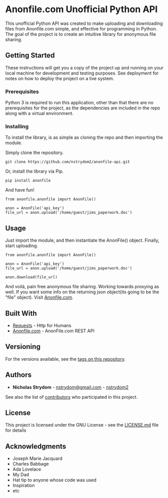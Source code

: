 # Anonfile.com Unofficial Python API

This unofficial Python API was created to make uploading and downloading files from Anonfile.com simple, and effective for programming in Python. The goal of the project is to create an intuitive library for anonymous file sharing.

## Getting Started

These instructions will get you a copy of the project up and running on your local machine for development and testing purposes. See deployment for notes on how to deploy the project on a live system.

### Prerequisites

Python 3 is required to run this application, other than that there are no prerequisites for the project, as the dependencies are included in the repo along with a virtual environment.

### Installing

To install the library, is as simple as cloning the repo and then importing the module.

Simply clone the repository.

```
git clone https://github.com/nstrydom2/anonfile-api.git
```

Or, install the library via Pip.

```
pip install anonfile
```

And have fun!

```
from anonfile.anonfile import AnonFile()

anon = AnonFile('api_key')
file_url = anon.upload('/home/guest/jims_paperwork.doc')
```

## Usage

Just import the module, and then instantiate the AnonFile() object. Finally, start uploading.

```
from anonfile.anonfile import AnonFile()

anon = AnonFile('api_key')
file_url = anon.upload('/home/guest/jims_paperwork.doc')

anon.download(file_url)
```

And voilà, pain free anonymous file sharing. Working towards proxying as well. If you want some info on the returning json object(its going to be the "file" object). Visit [Anonfile.com](https://anonfile.com/docs/api).

## Built With

* [Requests](http://docs.python-requests.org/en/master/) - Http for Humans
* [Anonfile.com](https://anonfile.com/docs/api) - AnonFile.com REST API

## Versioning

For the versions available, see the [tags on this repository](https://github.com/nstrydom2/anonfile-api/tags). 

## Authors

* **Nicholas Strydom** - nstrydom@gmail.com - [nstrydom2](https://github.com/nstrydom2)

See also the list of [contributors](https://github.com/nstrydom2/anonfile-api/contributors) who participated in this project.

## License

This project is licensed under the GNU License - see the [LICENSE.md](LICENSE.md) file for details

## Acknowledgments

* Joseph Marie Jacquard
* Charles Babbage
* Ada Lovelace
* My Dad
* Hat tip to anyone whose code was used
* Inspiration
* etc

